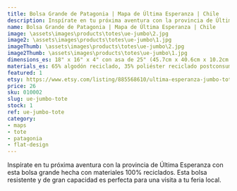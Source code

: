 ```yaml
---
title: Bolsa Grande de Patagonia | Mapa de Última Esperanza | Chile
description: Inspírate en tu próxima aventura con la provincia de Última Esperanza con esta bolsa grande hecha con materiales 100% reciclados.
name: Bolsa Grande de Patagonia | Mapa de Última Esperanza | Chile
image: \assets\images\products\totes\ue-jumbo\2.jpg
image2: \assets\images\products\totes\ue-jumbo\1.jpg
imageThumb: \assets\images\products\totes\ue-jumbo\2.jpg
image2Thumb: \assets\images\products\totes\ue-jumbo\1.jpg
dimensions_es: 18" x 16" x 4" con asa de 25" (45.7cm x 40.6cm x 10.2cm con asa de 63.5cm)
materials_es: 65% algodón reciclado, 35% poliéster reciclado postconsumo certificado
featured: 1
etsy: https://www.etsy.com/listing/885568610/ultima-esperanza-jumbo-tote-bag
price: 26
sku: 010002
slug: ue-jumbo-tote
stock: 1
ref: ue-jumbo-tote
category:
- maps
- tote
- patagonia
- flat-design
---
```


Inspírate en tu próxima aventura con la provincia de Última Esperanza con esta bolsa grande hecha con materiales 100% reciclados. Esta bolsa resistente y de gran capacidad es perfecta para una visita a tu feria local.
